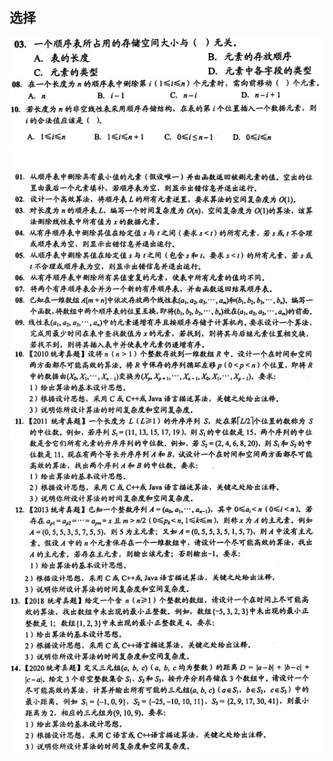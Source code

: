 ## 选择

![image-03](./img/03.png)
![image-08](./img/08.png)
![image-10](./img/10.png)
![image-题目](./img/题目.png)

